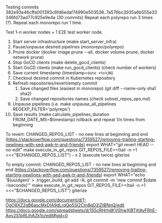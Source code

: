 Testing commits 382e93e46cffa001393c6fd6edaf74990e503538..7a576bc3935a6b555e33346fd73ad77c925e9e4a (30 commits)
Repeat each polyrepo run 3 times (?).
Repeat each monorepo run 1 time.

Test 1-n worker nodes + 1 E2E test worker node.

1. Start server infrastructure (make start_server_infra)
1. Pause/unpause desired pipelines (monorepo/polyrepo)
1. Prune docker (docker image prune --all, docker volume prune, docker network prune)
1. Stop GoCD clients (make delete_gocd_clients)
1. Start GoCD clients (make run_gocd_clients) (check number of workers)
1. Save current timestamp (timestamp=`date +%s%3N`)
1. Checkout desired commit in Kubernetes repository
1. Refresh repositories/revert/empty commit
    1. Save changed files (easiest in monorepo) (git diff --name-only sha1 sha2)
    1. Save changed repositories names (check subset_repos_ops.md)
1. Unpause pipelines (i.e. make unpause_all_pipelines REGEXP_FILTER='polyrepo')
1. Save results (make calculate_pipelines_duration FROM_DATE_MS=$timestamp) rollback and repeat 1/n times from beginning

To revert:
CHANGED_REPOS_LIST - no new lines at beginning and end (https://stackoverflow.com/questions/7359527/removing-trailing-starting-newlines-with-sed-awk-tr-and-friends)
export WHAT="git revert HEAD --no-edit"
make execute_in_git_repos GIT_REPOS_FILE=<(tail -n +1 <<<"$CHANGED_REPOS_LIST") - x 2 (execute twice)
giterize

To empty commit:
CHANGED_REPOS_LIST - no new lines at beginning and end (https://stackoverflow.com/questions/7359527/removing-trailing-starting-newlines-with-sed-awk-tr-and-friends)
export WHAT="echo '$(uuidgen)' > .trigger_build; git add -A; git commit -m 'new commit $(date -Iseconds)'"
make execute_in_git_repos GIT_REPOS_FILE=<(tail -n +1 <<<"$CHANGED_REPOS_LIST")
giterize

https://docs.google.com/document/d/1-OgO8XZ2gB6ascMxDIA9dLrqQp5SI2Cm8qD2iZtBNnQ/edit
https://docs.google.com/spreadsheets/d/1S5cRHrhdKVGhwXjBTjtIAvFRhE-Aoy2S1pRLjhAZk1o/edit#gid=0
